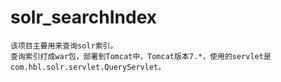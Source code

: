 # solr_searchIndex
	该项目主要用来查询solr索引。
	查询索引打成war包，部署到Tomcat中，Tomcat版本7.*，使用的servlet是com.hbl.solr.servlet.QueryServlet。
